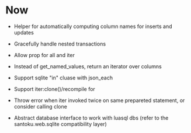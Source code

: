 # Now

- Helper for automatically computing column names for inserts and updates
- Gracefully handle nested transactions

- Allow prop for all and iter
- Instead of get_named_values, return an iterator over columns

- Support sqlite "in" cluase with json_each
- Support iter:clone()/recompile for

- Throw error when iter invoked twice on same prepareted statement, or consider
  calling clone

- Abstract database interface to work with luasql dbs (refer to the
  santoku.web.sqlite compatibility layer)
